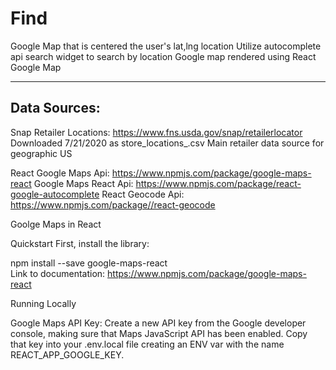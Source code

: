 # Find

Google Map that is centered the user's lat,lng location 
Utilize autocomplete api search widget to search by location
Google map rendered using React Google Map

<hr>

## Data Sources:

Snap Retailer Locations: https://www.fns.usda.gov/snap/retailerlocator Downloaded 7/21/2020 as store_locations_.csv Main retailer data source for geographic US

React Google Maps Api: https://www.npmjs.com/package/google-maps-react
Google Maps React Api: https://www.npmjs.com/package/react-google-autocomplete
React Geocode Api: https://www.npmjs.com/package//react-geocode


Goolge Maps in React


Quickstart
First, install the library:

npm install --save google-maps-react\
Link to documentation: https://www.npmjs.com/package/google-maps-react

Running Locally

Google Maps API Key: Create a new API key from the Google developer console, making sure that Maps JavaScript API has been enabled. Copy that key into your .env.local file creating an ENV var with the name REACT_APP_GOOGLE_KEY.
